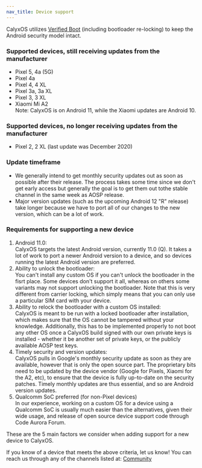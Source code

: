 ```yaml
---
nav_title: Device support
---
```


CalyxOS utilizes [Verified Boot](https://source.android.com/security/verifiedboot) (including bootloader re-locking) to keep the Android security model intact.

### Supported devices, still receiving updates from the manufacturer
* Pixel 5, 4a (5G)
* Pixel 4a
* Pixel 4, 4 XL
* Pixel 3a, 3a XL
* Pixel 3, 3 XL
* Xiaomi Mi A2
   <br>
   Note: CalyxOS is on Android 11, while the Xiaomi updates are Android 10.

### Supported devices, no longer receiving updates from the manufacturer
* Pixel 2, 2 XL (last update was December 2020)

### Update timeframe
* We generally intend to get monthly security updates out as soon as possible after their release. The process takes some time since we don't get early access but generally the goal is to get them out tothe stable channel in the same week as AOSP release.
* Major version updates (such as the upcoming Android 12 "R" release) take longer because we have to port all of our changes to the new version, which can be a lot of work.

### Requirements for supporting a new device
1. Android 11.0:
   <br>
   CalyxOS targets the latest Android version, currently 11.0 (Q). It takes a lot of work to port a newer Android version to a device, and so devices running the latest Android version are preferred.
2. Ability to unlock the bootloader:
   <br>
   You can't install any custom OS if you can't unlock the bootloader in the fisrt place. Some devices don't support it all, whereas on others some variants may not support unlocking the bootloader. Note that this is very different from carrier locking, which simply means that you can only use a particular SIM card with your device.
3. Ability to relock the bootloader with a custom OS installed:
   <br>
   CalyxOS is meant to be run with a locked bootloader after installation, which makes sure that the OS cannot be tampered without your knowledge.
   Additionally, this has to be implemented properly to not boot any other OS once a CalyxOS build signed with our own private keys is installed - whether it be another set of private keys, or the publicly available AOSP test keys.
4. Timely security and version updates:
   <br>
   CalyxOS pulls in Google's monthly security update as soon as they are available, however that is only the open source part. The proprietary bits need to be updated by the device vendor (Google for Pixels, Xiaomi for the A2, etc), to ensure that the device is fully up-to-date on the security patches. Timely monthly updates are thus essential, and so are Android version updates.
5. Qualcomm SoC preferred (for non-Pixel devices)
   <br>
   In our experience, working on a custom OS for a device using a Qualcomm SoC is usually much easier than the alternatives, given their wide usage, and release of open source device support code through Code Aurora Forum.

These are the 5 main factors we consider when adding support for a new device to CalyxOS.

If you know of a device that meets the above criteria, let us know! You can reach us through any of the channels listed at: [Community](../../community)